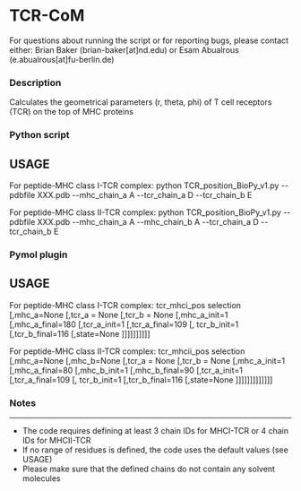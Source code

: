 # TCR-CoM
For questions about running the script or for reporting bugs, please contact either:
Brian Baker (brian-baker[at]nd.edu)
or
Esam Abualrous (e.abualrous[at]fu-berlin.de)
### Description
   Calculates the geometrical parameters (r, theta, phi) of T cell receptors (TCR) on the top of MHC proteins

### Python script
USAGE
---------
For peptide-MHC class I-TCR complex:
python TCR_position_BioPy_v1.py --pdbfile XXX.pdb --mhc_chain_a A --tcr_chain_a D --tcr_chain_b E 

For peptide-MHC class II-TCR complex:
python TCR_position_BioPy_v1.py --pdbfile XXX.pdb --mhc_chain_a A --mhc_chain_b A --tcr_chain_a D --tcr_chain_b E 

### Pymol plugin
USAGE
---------
For peptide-MHC class I-TCR complex:
tcr_mhci_pos selection [,mhc_a=None [,tcr_a = None [,tcr_b = None [,mhc_a_init=1 [,mhc_a_final=180 [,tcr_a_init=1 [,tcr_a_final=109 [, tcr_b_init=1 [,tcr_b_final=116 [,state=None ]]]]]]]]]]

For peptide-MHC class II-TCR complex:
tcr_mhcii_pos selection [,mhc_a=None [,mhc_b=None [,tcr_a = None [,tcr_b = None [,mhc_a_init=1 [,mhc_a_final=80 [,mhc_b_init=1 [,mhc_b_final=90 [,tcr_a_init=1 [,tcr_a_final=109 [, tcr_b_init=1 [,tcr_b_final=116 [,state=None ]]]]]]]]]]]]]

### Notes
----------
- The code requires defining at least 3 chain IDs for MHCI-TCR or 4 chain IDs for MHCII-TCR
- If no range of residues is defined, the code uses the default values (see USAGE)
- Please make sure that the defined chains do not contain any solvent molecules
